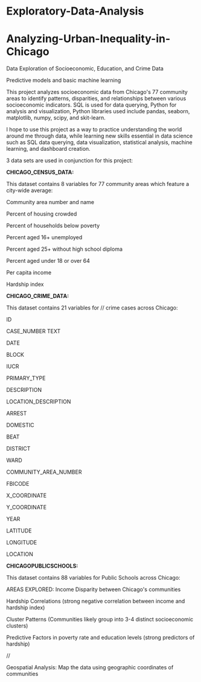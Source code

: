 # Exploratory-Data-Analysis
# Analyzing-Urban-Inequality-in-Chicago
Data Exploration of Socioeconomic, Education, and Crime Data

Predictive models and basic machine learning

This project analyzes socioeconomic data from Chicago's 77 community areas to identify patterns, disparities, and relationships between various socioeconomic indicators. SQL is used for data querying, Python for analysis and visualization, Python libraries used include pandas, seaborn, matplotlib, numpy, scipy, and skit-learn.


I hope to use this project as a way to practice understanding the world around me through data, while learning new skills essential in data science such as SQL data querying, data visualization, statistical analysis, machine learning, and dashboard creation.




3 data sets are used in conjunction for this project:

**CHICAGO_CENSUS_DATA:**

This dataset contains 8 variables for 77 community areas which feature a city-wide average:

Community area number and name

Percent of housing crowded

Percent of households below poverty

Percent aged 16+ unemployed

Percent aged 25+ without high school diploma

Percent aged under 18 or over 64

Per capita income

Hardship index


**CHICAGO_CRIME_DATA:**

This dataset contains 21 variables for // crime cases across Chicago:

ID	

CASE_NUMBER	TEXT

DATE

BLOCK

IUCR

PRIMARY_TYPE

DESCRIPTION

LOCATION_DESCRIPTION

ARREST

DOMESTIC

BEAT

DISTRICT

WARD

COMMUNITY_AREA_NUMBER

FBICODE

X_COORDINATE

Y_COORDINATE

YEAR

LATITUDE

LONGITUDE

LOCATION	


**CHICAGOPUBLICSCHOOLS:**

This dataset contains 88 variables for Public Schools across Chicago:






AREAS EXPLORED:
Income Disparity between Chicago's communities

Hardship Correlations (strong negative correlation between income and hardship index)

Cluster Patterns (Communities likely group into 3-4 distinct socioeconomic clusters)

Predictive Factors in poverty rate and education levels (strong predictors of hardship)

//

Geospatial Analysis: Map the data using geographic coordinates of communities


